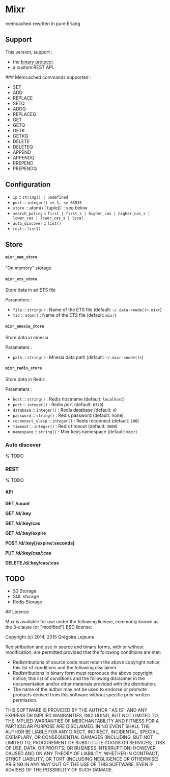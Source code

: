 # Mixr

memcached rewriten in pure Erlang

## Support

This version, support :

* the [binary protocol](https://code.google.com/p/memcached/wiki/BinaryProtocolRevamped).
* a custom REST API.

### Memcached commands supported :

* SET
* ADD
* REPLACE
* SETQ
* ADDQ
* REPLACEQ
* GET
* GETQ
* GETK
* GETKQ
* DELETE
* DELETEQ
* APPEND
* APPENDQ
* PREPEND
* PREPENDQ

## Configuration

* `ip` :: `string() | undefined`
* `port` :: `integer() >= 1, <= 65535`
* `store` :: atom() | tuple()` : see below
* `search_policy` :: `first | first_s | higher_cas | higher_cas_s | lower_cas | lower_cas_s | local`
* `auto_discover` :: `list()`
* `rest` :: `list()`

## Store

#### `mixr_mem_store`

"On memory" storage

#### `mixr_ets_store`

Store data in an ETS file

Parameters :

* `file` :: `string()` : Name of the ETS file (default: `~/.data-<node()>.mixr`)
* `tid` :: `atom()` : Name of the ETS file (default: `mixr`)

#### `mixr_mnesia_store`

Store data in mnesia

Parameters :

* `path` :: `string()` : Mnesia data path (default: `~/.mixr-<node()>`)

#### `mixr_redis_store`

Store data in Redis

Parameters :

* `host` :: `string()` : Redis hostname (default: `localhost`)
* `port` :: `integer()` : Redis port (default: `6379`)
* `database` :: `integer()` : Redis database (default: `0`)
* `password` :: `string()` : Redis password (default: none)
* `reconnect_sleep` :: `integer()` : Redis reconnect (default: `100`)
* `timeout` :: `integer()` : Redis timeout (default: `3000`)
* `namespace` :: `string()` : Mixr keys namespace (default: `mixr`)

### Auto discover

% TODO

### REST

% TODO

#### API

**GET /count**

**GET /d/:key**

**GET /d/:key/cas**

**GET /d/:key/expire**

**POST /d/:key[/expire/:seconds]**

**PUT /d/:key/cas/:cas**

**DELETE /d/:key/cas/:cas**

## TODO

* S3 Storage
* SQL storage
* Redis Storage

## Licence

Mixr is available for use under the following license, commonly known as the 3-clause (or "modified") BSD license:

Copyright (c) 2014, 2015 Grégoire Lejeune

Redistribution and use in source and binary forms, with or without modification, are permitted provided that the following conditions are met:

* Redistributions of source code must retain the above copyright notice, this list of conditions and the following disclaimer.
* Redistributions in binary form must reproduce the above copyright notice, this list of conditions and the following disclaimer in the documentation and/or other materials provided with the distribution.
* The name of the author may not be used to endorse or promote products derived from this software without specific prior written permission.

THIS SOFTWARE IS PROVIDED BY THE AUTHOR ``AS IS'' AND ANY EXPRESS OR IMPLIED WARRANTIES, INCLUDING, BUT NOT LIMITED TO, THE IMPLIED WARRANTIES OF MERCHANTABILITY AND FITNESS FOR A PARTICULAR PURPOSE ARE DISCLAIMED. IN NO EVENT SHALL THE AUTHOR BE LIABLE FOR ANY DIRECT, INDIRECT, INCIDENTAL, SPECIAL, EXEMPLARY, OR CONSEQUENTIAL DAMAGES (INCLUDING, BUT NOT LIMITED TO, PROCUREMENT OF SUBSTITUTE GOODS OR SERVICES; LOSS OF USE, DATA, OR PROFITS; OR BUSINESS INTERRUPTION) HOWEVER CAUSED AND ON ANY THEORY OF LIABILITY, WHETHER IN CONTRACT, STRICT LIABILITY, OR TORT (INCLUDING NEGLIGENCE OR OTHERWISE) ARISING IN ANY WAY OUT OF THE USE OF THIS SOFTWARE, EVEN IF ADVISED OF THE POSSIBILITY OF SUCH DAMAGE.
